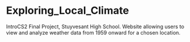 # Exploring_Local_Climate
IntroCS2 Final Project, Stuyvesant High School. Website allowing users to view and analyze weather data from 1959 onward for a chosen location.
